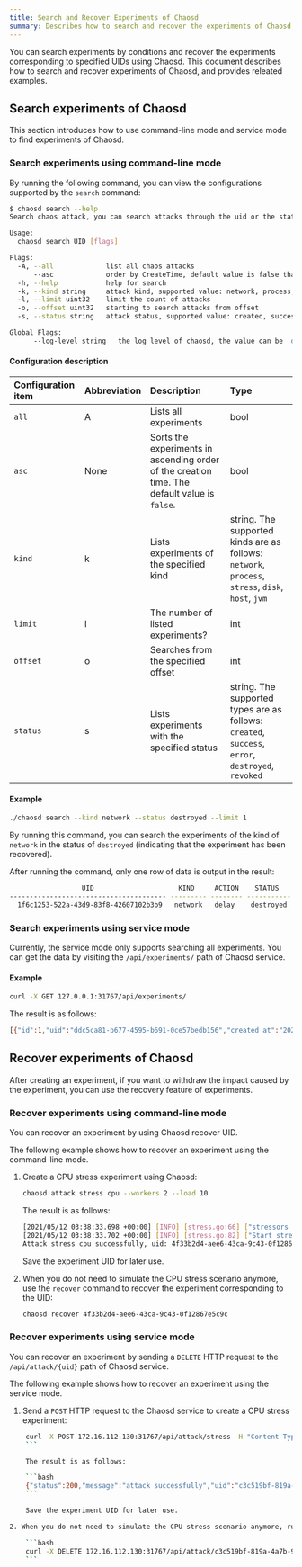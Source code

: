 ```yaml
---
title: Search and Recover Experiments of Chaosd
summary: Describes how to search and recover the experiments of Chaosd, and provide related examples.
---
```


You can search experiments by conditions and recover the experiments corresponding to specified UIDs using Chaosd. This document describes how to search and recover experiments of Chaosd, and provides releated examples.

## Search experiments of Chaosd

This section introduces how to use command-line mode and service mode to find experiments of Chaosd.

### Search experiments using command-line mode

By running the following command, you can view the configurations supported by the `search` command:

```bash
$ chaosd search --help
Search chaos attack, you can search attacks through the uid or the state of the attack

Usage:
  chaosd search UID [flags]

Flags:
  -A, --all             list all chaos attacks
      --asc             order by CreateTime, default value is false that means order by CreateTime desc
  -h, --help            help for search
  -k, --kind string     attack kind, supported value: network, process, stress, disk, host, jvm
  -l, --limit uint32    limit the count of attacks
  -o, --offset uint32   starting to search attacks from offset
  -s, --status string   attack status, supported value: created, success, error, destroyed, revoked

Global Flags:
      --log-level string   the log level of chaosd, the value can be 'debug', 'info', 'warn' and 'error'
```

#### Configuration description

| Configuration item | Abbreviation | Description | Type |
| :-- | :-- | :-- | :-- |
| `all` | A | Lists all experiments | bool |
| `asc` | None | Sorts the experiments in ascending order of the creation time. The default value is `false`.| bool |
| `kind` | k | Lists experiments of the specified kind | string. The supported kinds are as follows: `network`, `process`, `stress`, `disk`, `host`, `jvm` |
| `limit` | l | The number of listed experiments? | int |
| `offset` | o | Searches from the specified offset | int |
| `status` | s | Lists experiments with the specified status | string. The supported types are as follows: `created`, `success`, `error`, `destroyed`, `revoked`

#### Example

```bash
./chaosd search --kind network --status destroyed --limit 1
```

By running this command, you can search the experiments of the kind of `network` in the status of `destroyed` (indicating that the experiment has been recovered).

After running the command, only one row of data is output in the result:

```bash
                  UID                     KIND     ACTION    STATUS            CREATE TIME                                                                                                                  CONFIGURATION
--------------------------------------- --------- -------- ----------- --------------------------- ---------------------------------------------------------------------------------------------------------------------------------------------------------------------------------------------------------------------------------
  1f6c1253-522a-43d9-83f8-42607102b3b9   network   delay    destroyed   2021-11-02T15:14:07+08:00   {"schedule":"","duration":"","action":"delay","kind":"network","uid":"1f6c1253-522a-43d9-83f8-42607102b3b9","latency":"2s","jitter":"0ms","correlation":"0","device":"eth0","ip-address":"220.181.38.251","ip-protocol":"all"}
```

### Search experiments using service mode

Currently, the service mode only supports searching all experiments. You can get the data by visiting the `/api/experiments/` path of Chaosd service.

#### Example

```bash
curl -X GET 127.0.0.1:31767/api/experiments/
```

The result is as follows:

```bash
[{"id":1,"uid":"ddc5ca81-b677-4595-b691-0ce57bedb156","created_at":"2021-10-18T16:01:18.563542491+08:00","updated_at":"2021-10-18T16:07:27.87111393+08:00","status":"success","kind":"stress","action":"mem","recover_command":"{\"schedule\":\"\",\"duration\":\"\",\"action\":\"mem\",\"kind\":\"stress\",\"uid\":\"ddc5ca81-b677-4595-b691-0ce57bedb156\",\"Load\":0,\"Workers\":0,\"Size\":\"100MB\",\"Options\":null,\"StressngPid\":0}","launch_mode":"svr"}]
```

## Recover experiments of Chaosd

After creating an experiment, if you want to withdraw the impact caused by the experiment, you can use the recovery feature of experiments.

### Recover experiments using command-line mode

You can recover an experiment by using Chaosd recover UID.

The following example shows how to recover an experiment using the command-line mode.

1. Create a CPU stress experiment using Chaosd:

    ```bash
    chaosd attack stress cpu --workers 2 --load 10
    ```

    The result is as follows:

    ```bash
    [2021/05/12 03:38:33.698 +00:00] [INFO] [stress.go:66] ["stressors normalize"] [arguments=" --cpu 2 --cpu-load 10"]
    [2021/05/12 03:38:33.702 +00:00] [INFO] [stress.go:82] ["Start stress-ng process successfully"] [command="/usr/bin/stress-ng --cpu 2 --cpu-load 10"] [Pid=27483]
    Attack stress cpu successfully, uid: 4f33b2d4-aee6-43ca-9c43-0f12867e5c9c
    ```

    Save the experiment UID for later use.

2. When you do not need to simulate the CPU stress scenario anymore, use the `recover` command to recover the experiment corresponding to the UID:

    ```bash
    chaosd recover 4f33b2d4-aee6-43ca-9c43-0f12867e5c9c
    ```

### Recover experiments using service mode

You can recover an experiment by sending a `DELETE` HTTP request to the `/api/attack/{uid}` path of Chaosd service.

The following example shows how to recover an experiment using the service mode.

1. Send a `POST` HTTP request to the Chaosd service to create a CPU stress experiment:

```bash
    curl -X POST 172.16.112.130:31767/api/attack/stress -H "Content-Type:application/json" -d '{"load":10, "action":"cpu","workers":1}'
    ```

    The result is as follows:

    ```bash
    {"status":200,"message":"attack successfully","uid":"c3c519bf-819a-4a7b-97fb-e3d0814481fa"}
    ```

    Save the experiment UID for later use.

2. When you do not need to simulate the CPU stress scenario anymore, run the following command to recover the experiment corresponding to the UID:

    ```bash
    curl -X DELETE 172.16.112.130:31767/api/attack/c3c519bf-819a-4a7b-97fb-e3d0814481fa
    ```